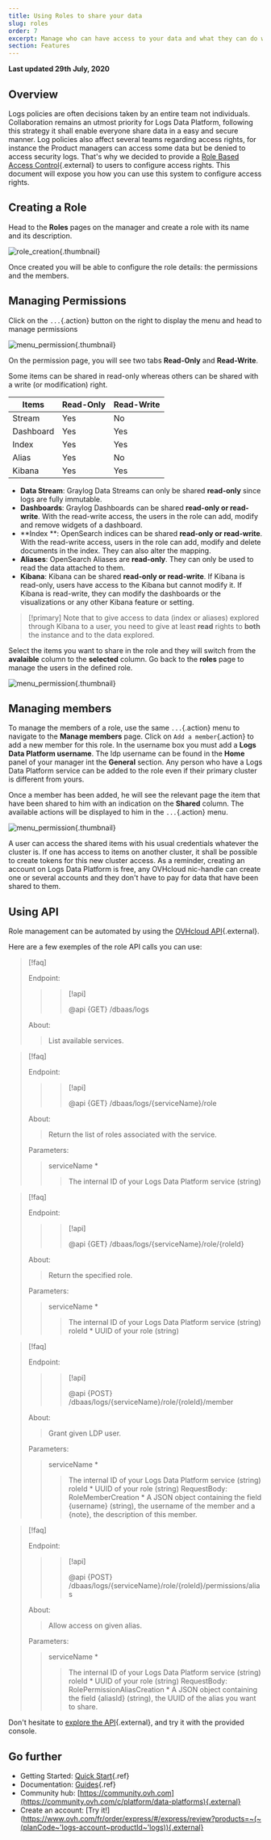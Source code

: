 ```yaml
---
title: Using Roles to share your data
slug: roles
order: 7
excerpt: Manage who can have access to your data and what they can do with them.
section: Features
---
```


**Last updated 29th July, 2020**


## Overview

Logs policies are often decisions taken by an entire team not individuals. Collaboration remains an utmost priority for Logs Data Platform, following this strategy it shall enable everyone share data in a easy and secure manner.
Log policies also affect several teams regarding access rights, for instance the Product managers can access some data but be denied to access security logs. That's why we decided to provide a [Role Based Access Control](https://en.wikipedia.org/wiki/Role-based_access_control){.external} to users to configure access rights. This document will expose you how you can use this system to configure access rights.


## Creating a Role


Head to the **Roles** pages on the manager and create a role with its name and its description.


![role\_creation](images/add_role.png){.thumbnail}


Once created you will be able to configure the role details: the permissions and the members.

## Managing Permissions

Click on the `...`{.action} button on the right to display the menu and head to manage permissions

![menu\_permission](images/menu_permissions.png){.thumbnail}

On the permission page, you will see two tabs **Read-Only** and **Read-Write**.

Some items can be shared in read-only whereas others can be shared with a write (or modification) right.

|Items|Read-Only|Read-Write|
|---|---|---|
|Stream|Yes|No|
|Dashboard|Yes|Yes|
|Index|Yes|Yes|
|Alias|Yes|No|
|Kibana|Yes|Yes|

- **Data Stream**: Graylog Data Streams can only be shared **read-only** since logs are fully immutable.
- **Dashboards**: Graylog Dashboards can be shared **read-only or read-write**. With the read-write access, the users in the role can add, modify and remove widgets of a dashboard.
- **Index **: OpenSearch indices can be shared **read-only or read-write**. With the read-write access, users in the role can add, modify and delete documents in the index. They can also alter the mapping.
- **Aliases**: OpenSearch Aliases are **read-only**. They can only be used to read the data attached to them.
- **Kibana**: Kibana can be shared **read-only or read-write**. If Kibana is read-only, users have access to the Kibana but cannot modify it. If Kibana is read-write, they can modify the dashboards or the visualizations or any other Kibana feature or setting.

> [!primary]
> Note that to give access to data (index or aliases) explored through Kibana to a user, you need to give at least **read** rights to **both** the instance and to the data explored.


Select the items you want to share in the role and they will switch from the **avalaible** column to the **selected** column. Go back to the **roles** page to manage the users in the defined role.


![menu\_permission](images/permissions_page.png){.thumbnail}

## Managing members

To manage the members of a role, use the same `...`{.action} menu to navigate to the **Manage members** page. Click on `Add a member`{.action} to add a new member for this role.
 In the username box you must add a **Logs Data Platform username**. The ldp username can be found in the **Home** panel of your manager int the **General** section. Any person who have a Logs Data Platform service can be added to the role even if their primary cluster is different from yours.

Once a member has been added, he will see the relevant page the item that have been shared to him with an indication on the **Shared** column. The available actions will be displayed to him in the `...`{.action} menu.

![menu\_permission](images/shared_stream.png){.thumbnail}


A user can access the shared items with his usual credentials whatever the cluster is. If one has access to items on another cluster, it shall be possible to create tokens for this new cluster access. As a reminder, creating an account on Logs Data Platform is free, any OVHcloud nic-handle can create one or several accounts and they don't have to pay for data that have been shared to them.


## Using API

Role management can be automated by using the [OVHcloud API](https://api.ovh.com/console/#/dbaas/logs){.external}.

Here are a few exemples of the role API calls you can use:


>[!faq]
>
> Endpoint:
>
>> > [!api]
>> >
>> > @api {GET} /dbaas/logs
>> >
>>
>
> About:
>
>> List available services.


>[!faq]
>
> Endpoint:
>
>> > [!api]
>> >
>> > @api {GET} /dbaas/logs/{serviceName}/role
>> >
>>
>
> About:
>
>> Return the list of roles associated with the service.
>
> Parameters:
>> serviceName *
>>> The internal ID of your Logs Data Platform service (string)

>[!faq]
>
> Endpoint:
>
>> > [!api]
>> >
>> > @api {GET} /dbaas/logs/{serviceName}/role/{roleId}
>> >
>>
>
> About:
>
>> Return the specified role.
>
> Parameters:
>> serviceName *
>>> The internal ID of your Logs Data Platform service (string)
>> roleId *
>>> UUID of your role (string)


>[!faq]
>
> Endpoint:
>
>> > [!api]
>> >
>> > @api {POST} /dbaas/logs/{serviceName}/role/{roleId}/member
>> >
>>
>
> About:
>
>> Grant given LDP user.
>
> Parameters:
>> serviceName *
>>> The internal ID of your Logs Data Platform service (string)
>> roleId *
>>> UUID of your role (string)
>RequestBody:
>> RoleMemberCreation *
>>> A JSON object containing the field {username} (string), the username of the member and a {note}, the description of this member.


>[!faq]
>
> Endpoint:
>
>> > [!api]
>> >
>> > @api {POST} /dbaas/logs/{serviceName}/role/{roleId}/permissions/alias
>> >
>>
>
> About:
>
>> Allow access on given alias.
>
> Parameters:
>> serviceName *
>>> The internal ID of your Logs Data Platform service (string)
>> roleId *
>>> UUID of your role (string)
>RequestBody:
>> RolePermissionAliasCreation *
>>> A JSON object containing the field {aliasId} (string), the UUID of the alias you want to share.

Don't hesitate to [explore the API](https://api.ovh.com/console/#/dbaas/logs){.external}, and try it with the provided console.


## Go further

- Getting Started: [Quick Start](../quick-start){.ref}
- Documentation: [Guides](../){.ref}
- Community hub: [https://community.ovh.com](https://community.ovh.com/c/platform/data-platforms){.external}
- Create an account: [Try it!](https://www.ovh.com/fr/order/express/#/express/review?products=~(~(planCode~'logs-account~productId~'logs)){.external}
